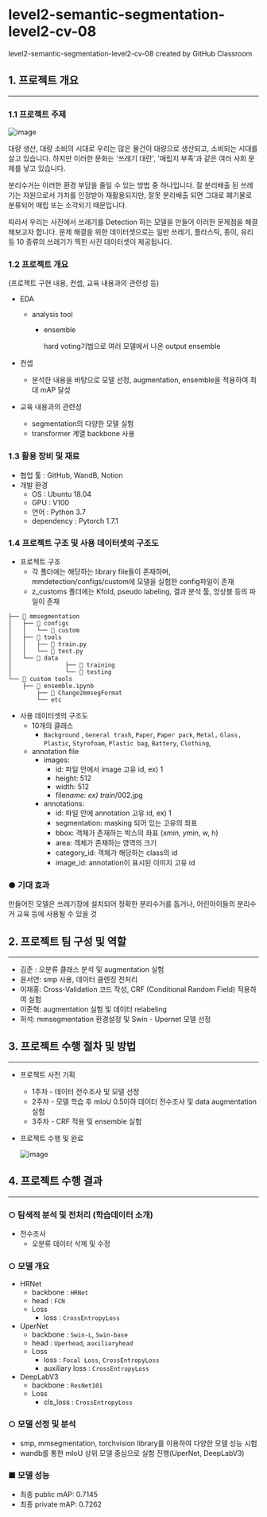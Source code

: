 # level2-semantic-segmentation-level2-cv-08
level2-semantic-segmentation-level2-cv-08 created by GitHub Classroom

## 1. 프로젝트 개요

------

### 1.1 프로젝트 주제

![image](https://user-images.githubusercontent.com/71866756/168483477-aea03437-546e-446b-82e1-f8ed33c5bc01.png)

대량 생산, 대량 소비의 시대로 우리는 많은 물건이 대량으로 생산되고, 소비되는 시대를 살고 있습니다. 하지만 이러한 문화는 '쓰레기 대란', '매립지 부족'과 같은 여러 사회 문제를 낳고 있습니다.

분리수거는 이러한 환경 부담을 줄일 수 있는 방법 중 하나입니다. 잘 분리배출 된 쓰레기는 자원으로서 가치를 인정받아 재활용되지만, 잘못 분리배출 되면 그대로 폐기물로 분류되어 매립 또는 소각되기 때문입니다.

따라서 우리는 사진에서 쓰레기를 Detection 하는 모델을 만들어 이러한 문제점을 해결해보고자 합니다. 문제 해결을 위한 데이터셋으로는 일반 쓰레기, 플라스틱, 종이, 유리 등 10 종류의 쓰레기가 찍힌 사진 데이터셋이 제공됩니다.

### 1.2 프로젝트 개요

(프로젝트 구현 내용, 컨셉, 교육 내용과의 관련성 등)

- EDA

  - analysis tool

    - ensemble

      hard voting기법으로 여러 모델에서 나온 output ensemble

- 컨셉

  - 분석한 내용을 바탕으로 모델 선정, augmentation, ensemble을 적용하여 최대 mAP 달성

- 교육 내용과의 관련성

  - segmentation의 다양한 모델 실험
  - transformer 계열 backbone 사용

### 1.3 활용 장비 및 재료

- 협업 툴 : GitHub, WandB, Notion
- 개발 환경
  - OS : Ubuntu 18.04
  - GPU : V100
  - 언어 : Python 3.7
  - dependency : Pytorch 1.7.1

### 1.4 프로젝트 구조 및 사용 데이터셋의 구조도

- 프로젝트 구조
  - 각 폴더에는 해당하는 library file들이 존재하며, mmdetection/configs/custom에 모델을 실험한 config파일이 존재
  - z_customs 폴더에는 Kfold, pseudo labeling, 결과 분석 툴, 앙상블 등의 파일이 존재

```
├── 📂 mmsegmentation
│   ├── 📂 configs
│   │   └── 📂 custom
│   ├── 📂 tools
│   │   ├── 📝 train.py
│   │   └── 📝 test.py
│   └── 📂 data
│				├── 📂 training
│				└── 📂 testing
└── 📂 custom tools
    ├── 📝 ensemble.ipynb
		├── 📝 Change2mmsegFormat
		└── etc
```

- 사용 데이터셋의 구조도
  - 10개의 클래스
    - `Background` , `General trash`, `Paper`, `Paper pack`, `Metal,` `Glass,` `Plastic`, `Styrofoam`, `Plastic bag`, `Battery`, `Clothing`,
  - annotation file
    - images:
      - id: 파일 안에서 image 고유 id, ex) 1
      - height: 512
      - width: 512
      - file*name: ex) train*/002.jpg
    - annotations:
      - id: 파일 안에 annotation 고유 id, ex) 1
      - segmentation: masking 되어 있는 고유의 좌표
      - bbox: 객체가 존재하는 박스의 좌표 (x*min, y*min, w, h)
      - area: 객체가 존재하는 영역의 크기
      - category_id: 객체가 해당하는 class의 id
      - image_id: annotation이 표시된 이미지 고유 id

### ● 기대 효과

만들어진 모델은 쓰레기장에 설치되어 정확한 분리수거를 돕거나, 어린아이들의 분리수거 교육 등에 사용될 수 있을 것

## 2. 프로젝트 팀 구성 및 역할

------

- 김준 : 오분류 클래스 분석 및 augmentation 실험
- 윤서연: smp 사용, 데이터 클렌징 전처리
- 이재홍: Cross-Validation 코드 작성, CRF (Conditional Random Field) 적용하여 실험
- 이준혁: augmentation 실험 및 데이터 relabeling
- 허석: mmsegmentation 환경설정 및 Swin - Upernet 모델 선정

## 3. 프로젝트 수행 절차 및 방법

------

- 프로젝트 사전 기획

  - 1주차 - 데이터 전수조사 및 모델 선정
  - 2주차 - 모델 학습 후 mIoU 0.5이하 데이터 전수조사 및 data augmentation 실험
  - 3주차 - CRF 적용 및 ensemble 실험

- 프로젝트 수행 및 완료

  ![image](https://user-images.githubusercontent.com/71866756/168483484-460b8c77-5a0d-46ee-a837-f38e9e92377c.png)

## 4. 프로젝트 수행 결과

------

### ○ 탐색적 분석 및 전처리 (학습데이터 소개)

- 전수조사
  - 오분류 데이터 삭제 및 수정

### ○ 모델 개요

- HRNet
  - backbone : `HRNet`
  - head : `FCN`
  - Loss
    - loss : `CrossEntropyLoss`
- UperNet
  - backbone : `Swin-L`, `Swin-base`
  - head : `Uperhead`, `auxiliaryhead`
  - Loss
    - loss : `Focal Loss`, `CrossEntropyLoss`
    - auxiliary loss : `CrossEntropyLoss`
- DeepLabV3
  - backbone : `ResNet101`
  - Loss
    - cls_loss : `CrossEntropyLoss`

### ○ 모델 선정 및 분석

- smp, mmsegmentation, torchvision library를 이용하여 다양한 모델 성능 시험
- wandb를 통한 mIoU 상위 모델 중심으로 실험 진행(UperNet, DeepLabV3)

### ■ 모델 성능

- 최종 public mAP: 0.7145
- 최종 private mAP: 0.7262

